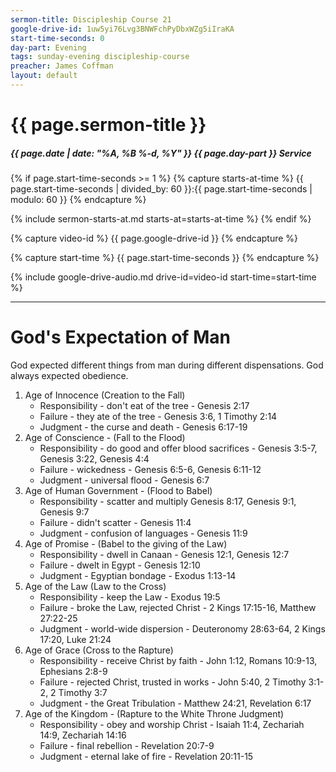 ```yaml
---
sermon-title: Discipleship Course 21
google-drive-id: 1uw5yi76Lvg3BNWFchPyDbxWZg5iIraKA
start-time-seconds: 0
day-part: Evening
tags: sunday-evening discipleship-course
preacher: James Coffman
layout: default
---
```


# {{ page.sermon-title }}

##### {{ page.date | date: "%A, %B %-d, %Y" }} {{ page.day-part }} Service

{% if page.start-time-seconds >= 1 %}
{% capture starts-at-time %}
{{ page.start-time-seconds | divided_by: 60 }}:{{ page.start-time-seconds | modulo: 60 }}
{% endcapture %}

{% include sermon-starts-at.md starts-at=starts-at-time %}
{% endif %}

{% capture video-id %}
{{ page.google-drive-id }}
{% endcapture %}

{% capture start-time %}
{{ page.start-time-seconds }}
{% endcapture %}

{% include google-drive-audio.md drive-id=video-id start-time=start-time %}

***

# God's Expectation of Man

God expected different things from man during different dispensations. God always expected obedience.

1. Age of Innocence (Creation to the Fall)
    - Responsibility - don't eat of the tree - Genesis 2:17
    - Failure - they ate of the tree - Genesis 3:6, 1 Timothy 2:14
    - Judgment - the curse and death - Genesis 6:17-19
2. Age of Conscience - (Fall to the Flood)
    - Responsibility - do good and offer blood sacrifices - Genesis 3:5-7, Genesis 3:22, Genesis 4:4
    - Failure - wickedness - Genesis 6:5-6, Genesis 6:11-12
    - Judgment - universal flood - Genesis 6:7
3. Age of Human Government - (Flood to Babel)
    - Responsibility - scatter and multiply Genesis 8:17, Genesis 9:1, Genesis 9:7
    - Failure - didn't scatter - Genesis 11:4
    - Judgment - confusion of languages - Genesis 11:9
4. Age of Promise - (Babel to the giving of the Law)
    - Responsibility - dwell in Canaan - Genesis 12:1, Genesis 12:7
    - Failure - dwelt in Egypt - Genesis 12:10
    - Judgment - Egyptian bondage - Exodus 1:13-14
5. Age of the Law (Law to the Cross)
    - Responsibility - keep the Law - Exodus 19:5
    - Failure - broke the Law, rejected Christ - 2 Kings 17:15-16, Matthew 27:22-25
    - Judgment - world-wide dispersion - Deuteronomy 28:63-64, 2 Kings 17:20, Luke 21:24
6. Age of Grace (Cross to the Rapture)
    - Responsibility - receive Christ by faith - John 1:12, Romans 10:9-13, Ephesians 2:8-9
    - Failure - rejected Christ, trusted in works - John 5:40, 2 Timothy 3:1-2, 2 Timothy 3:7
    - Judgment - the Great Tribulation - Matthew 24:21, Revelation 6:17
7. Age of the Kingdom - (Rapture to the White Throne Judgment)
    - Responsibility - obey and worship Christ - Isaiah 11:4, Zechariah 14:9, Zechariah 14:16
    - Failure - final rebellion - Revelation 20:7-9
    - Judgment - eternal lake of fire - Revelation 20:11-15